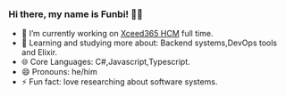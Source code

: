 ### Hi there, my name is Funbi! 👋😄

- 🔭 I’m currently working on [Xceed365 HCM](https://play.google.com/store/apps/details?id=com.xceed365.hcm&hl=en) full time.
- 🌱 Learning and studying more about: Backend systems,DevOps tools and Elixir.
- 🌐 Core Languages: C#,Javascript,Typescript.
- 😄 Pronouns: he/him
- ⚡ Fun fact: love researching about software systems.

